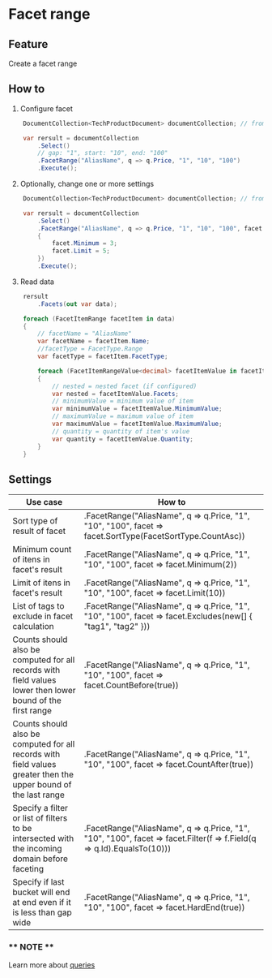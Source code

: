 # Facet range

## Feature

Create a facet range

## How to

1.  Configure facet

```csharp
	DocumentCollection<TechProductDocument> documentCollection; // from DI

    var rersult = documentCollection
        .Select()
		// gap: "1", start: "10", end: "100"
        .FacetRange("AliasName", q => q.Price, "1", "10", "100")
		.Execute();
```

2.  Optionally, change one or more settings

```csharp
	DocumentCollection<TechProductDocument> documentCollection; // from DI

    var rersult = documentCollection
        .Select()
        .FacetRange("AliasName", q => q.Price, "1", "10", "100", facet =>
        {
            facet.Minimum = 3;
            facet.Limit = 5;
        })
		.Execute();
```

3.  Read data

```csharp
	rersult
		.Facets(out var data);

    foreach (FacetItemRange facetItem in data)
    {
        // facetName = "AliasName"
        var facetName = facetItem.Name;
        //facetType = FacetType.Range
        var facetType = facetItem.FacetType;

        foreach (FacetItemRangeValue<decimal> facetItemValue in facetItem.Values)
        {
            // nested = nested facet (if configured)
            var nested = facetItemValue.Facets;
            // minimumValue = minimum value of item
            var minimumValue = facetItemValue.MinimumValue;
            // maximumValue = maximum value of item
            var maximumValue = facetItemValue.MaximumValue;
            // quantity = quantity of item's value
            var quantity = facetItemValue.Quantity;
        }
    }
```

## Settings

| Use case                                                                                                        | How to                                                                                                                |
| --------------------------------------------------------------------------------------------------------------- | --------------------------------------------------------------------------------------------------------------------- |
| Sort type of result of facet                                                                                    | .FacetRange("AliasName", q => q.Price, "1", "10", "100", facet => facet.SortType(FacetSortType.CountAsc))             |
| Minimum count of itens in facet's result                                                                        | .FacetRange("AliasName", q => q.Price, "1", "10", "100", facet => facet.Minimum(2))                                   |
| Limit of itens in facet's result                                                                                | .FacetRange("AliasName", q => q.Price, "1", "10", "100", facet => facet.Limit(10))                                    |
| List of tags to exclude in facet calculation                                                                    | .FacetRange("AliasName", q => q.Price, "1", "10", "100", facet => facet.Excludes(new\[] { "tag1", "tag2" }))          |
| Counts should also be computed for all records with field values lower then lower bound of the first range      | .FacetRange("AliasName", q => q.Price, "1", "10", "100", facet => facet.CountBefore(true))                            |
| Counts should also be computed for all records with field values greater then the upper bound of the last range | .FacetRange("AliasName", q => q.Price, "1", "10", "100", facet => facet.CountAfter(true))                             |
| Specify a filter or list of filters to be intersected with the incoming domain before faceting                  | .FacetRange("AliasName", q => q.Price, "1", "10", "100", facet => facet.Filter(f => f.Field(q => q.Id).EqualsTo(10))) |
| Specify if last bucket will end at end even if it is less than gap wide                                     | .FacetRange("AliasName", q => q.Price, "1", "10", "100", facet => facet.HardEnd(true))                                |

### ** NOTE **

Learn more about [queries](https://solr-express.gitbook.io/solr-express/tutorials/basic-features/queries)

